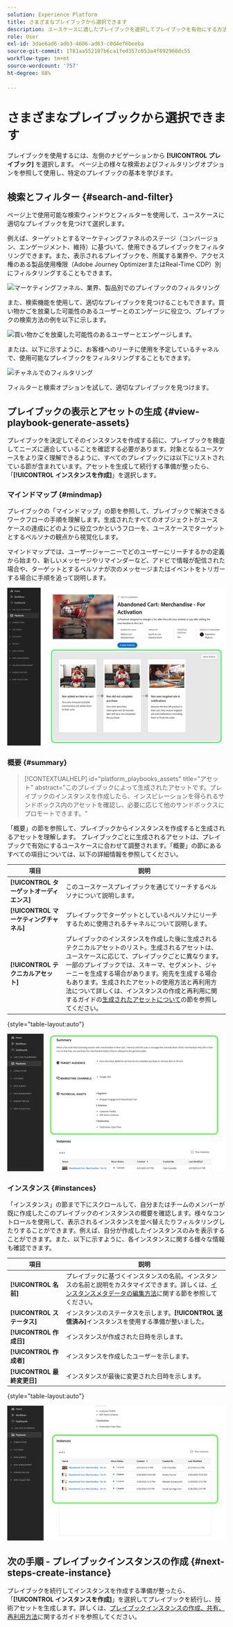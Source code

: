 ```yaml
---
solution: Experience Platform
title: さまざまなプレイブックから選択できます
description: ユースケースに適したプレイブックを選択してプレイブックを有効にする方法を説明します。
role: User
exl-id: 3dae6ad6-adb3-4606-ad63-c0d4ef6beeba
source-git-commit: 1781aa552107b6ca1fed357c053a4f892960dc55
workflow-type: tm+mt
source-wordcount: '757'
ht-degree: 88%

---
```


# さまざまなプレイブックから選択できます

プレイブックを使用するには、左側のナビゲーションから **[!UICONTROL プレイブック]** を選択します。 ページ上の様々な検索およびフィルタリングオプションを参照して使用し、特定のプレイブックの基本を学びます。

## 検索とフィルター {#search-and-filter}

ページ上で使用可能な検索ウィンドウとフィルターを使用して、ユースケースに適切なプレイブックを見つけて選択します。

例えば、ターゲットとするマーケティングファネルのステージ（コンバージョン、エンゲージメント、維持）に基づいて、使用できるプレイブックをフィルタリングできます。また、表示されるプレイブックを、所属する業界や、アクセス権のある製品使用権限（Adobe Journey OptimizerまたはReal-Time CDP）別にフィルタリングすることもできます。

![マーケティングファネル、業界、製品別でのプレイブックのフィルタリング](/help/use-case-playbooks/assets/playbooks/ui-guide/filter-by-funnel-industry-product.gif)

また、検索機能を使用して、適切なプレイブックを見つけることもできます。買い物かごを放棄した可能性のあるユーザーとのエンゲージに役立つ、プレイブックの検索方法の例を以下に示します。

![買い物かごを放棄した可能性のあるユーザーとエンゲージします。](/help/use-case-playbooks/assets/playbooks/ui-guide/engage-abandoned-cart.gif)

または、以下に示すように、お客様へのリーチに使用を予定しているチャネルで、使用可能なプレイブックをフィルタリングすることもできます。

![チャネルでのフィルタリング](/help/use-case-playbooks/assets/playbooks/ui-guide/channel-select-filter.gif)

フィルターと検索オプションを試して、適切なプレイブックを見つけます。

## プレイブックの表示とアセットの生成 {#view-playbook-generate-assets}

プレイブックを決定してそのインスタンスを作成する前に、プレイブックを検査してニーズに適合していることを確認する必要があります。対象となるユースケースをより深く理解できるように、すべてのプレイブックには以下にリストされている節が含まれています。アセットを生成して続行する準備が整ったら、「**[!UICONTROL インスタンスを作成]**」を選択します。

### マインドマップ {#mindmap}

プレイブックの「マインドマップ」の節を参照して、プレイブックで解決できるワークフローの手順を理解します。生成されたすべてのオブジェクトがユース ケースの達成にどのように役立つかというフローを、ユースケースでターゲットとするペルソナの観点から視覚化します。

マインドマップでは、ユーザージャーニーでどのユーザーにリーチするかの定義から始まり、新しいメッセージやリマインダーなど、アドビで情報が配信された場合や、ターゲットとするペルソナが次のメッセージまたはイベントをトリガーする場合に手順を追って説明します。

![ハイライト表示されたプレイブックのマインドマップ。](/help/use-case-playbooks/assets/playbooks/ui-guide/playbook-mindmap.png)

### 概要 {#summary}

>[!CONTEXTUALHELP]
>id="platform_playbooks_assets"
>title="アセット"
>abstract="このプレイブックによって生成されたアセットです。プレイブックのインスタンスを作成したら、インスピレーションを得られるサンドボックス内のアセットを確認し、必要に応じて他のサンドボックスにプロモートできます。"

「概要」の節を参照して、プレイブックからインスタンスを作成すると生成されるアセットを理解します。 プレイブックごとに生成されるアセットは、プレイブックで有効にするユースケースに合わせて調整されます。「概要」の節にあるすべての項目については、以下の詳細情報を参照してください。

| 項目 | 説明 |
---------|----------|
| **[!UICONTROL ターゲットオーディエンス]** | このユースケースプレイブックを通じてリーチするペルソナについて説明します。 |
| **[!UICONTROL マーケティングチャネル]** | プレイブックでターゲットとしているペルソナにリーチするために使用されるチャネルについて説明します。 |
| **[!UICONTROL テクニカルアセット]** | プレイブックのインスタンスを作成した後に生成されるテクニカルアセットのリスト。生成されるアセットは、ユースケースに応じて、プレイブックごとに異なります。一部のプレイブックでは、スキーマ、セグメント、ジャーニーを生成する場合があります。宛先を生成する場合もあります。生成されたアセットの使用方法と再利用方法について詳しくは、インスタンスの作成と再利用に関するガイドの[生成されたアセットについて](/help/use-case-playbooks/playbooks/create-share-reuse.md#understand-assets)の節を参照してください。 |

{style="table-layout:auto"}

![ハイライト表示されたプレイブックの概要](/help/use-case-playbooks/assets/playbooks/ui-guide/playbook-summary.png)

### インスタンス {#instances}

「インスタンス」の節まで下にスクロールして、自分またはチームのメンバーが既に作成したこのプレイブックのインスタンスの概要を確認します。様々なコントロールを使用して、表示されるインスタンスを並べ替えたりフィルタリングしたりすることができます。例えば、自分が作成したインスタンスのみを表示することができます。また、以下に示すように、各インスタンスに関する様々な情報も確認できます。

| 項目 | 説明 |
|---------|----------|
| **[!UICONTROL 名前]** | プレイブックに基づくインスタンスの名前。インスタンスの名前と説明をカスタマイズできます。詳しくは、[インスタンスメタデータの編集方法](/help/use-case-playbooks/playbooks/create-share-reuse.md#edit-instance-metadata)に関する節を参照してください。 |
| **[!UICONTROL ステータス]** | インスタンスのステータスを示します。**[!UICONTROL 送信済み]**&#x200B;インスタンスを使用する準備が整いました。 |
| **[!UICONTROL 作成日]** | インスタンスが作成された日時を示します。 |
| **[!UICONTROL 作成者]** | インスタンスを作成したユーザーを示します。 |
| **[!UICONTROL 最終変更日]** | インスタンスが最後に変更された日時を示します。 |

{style="table-layout:auto"}

![ハイライト表示されたプレイブックインスタンス。](/help/use-case-playbooks/assets/playbooks/ui-guide/playbook-instances.png)

## 次の手順 - プレイブックインスタンスの作成 {#next-steps-create-instance}

プレイブックを続行してインスタンスを作成する準備が整ったら、「**[!UICONTROL インスタンスを作成]**」を選択してプレイブックを続行し、技術アセットを生成します。詳しくは、[プレイブックインスタンスの作成、共有、再利用方法](/help/use-case-playbooks/playbooks/create-share-reuse.md)に関するガイドを参照してください。
